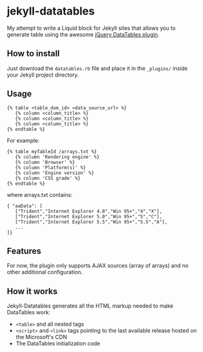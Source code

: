 # jekyll-datatables

My attempt to write a Liquid block for Jekyll sites that allows you to generate table using the awesome [jQuery DataTables plugin](http://datatables.net/).

## How to install

Just download the `datatables.rb` file and place it in the `_plugins/` inside your Jekyll project directory.

## Usage

    {% table <table_dom_id> <data_source_url> %}
       {% column <column_title> %}
       {% column <column_title> %}
       {% column <column_title> %}
    {% endtable %}

For example:

    {% table myTableId /arrays.txt %}
       {% column 'Rendering engine' %}
       {% column 'Browser' %}
       {% column 'Platform(s)' %}
       {% column 'Engine version' %}
       {% column 'CSS grade' %}
    {% endtable %}

where arrays.txt contains:

    { "aaData": [
	   ["Trident","Internet Explorer 4.0","Win 95+","4","X"],
	   ["Trident","Internet Explorer 5.0","Win 95+","5","C"],
	   ["Trident","Internet Explorer 5.5","Win 95+","5.5","A"],
	   ...
	]}
    
## Features

For now, the plugin only supports AJAX sources (array of arrays) and no other additional configuration.

## How it works

Jekyll-Datatables generates all the HTML markup needed to make DataTables work:

 * `<table>` and all nested tags
 * `<script>` and `<link>` tags pointing to the last available release hosted on the Microsoft's CDN
 * The DataTables initialization code
